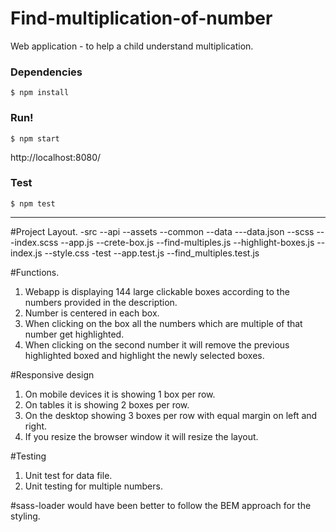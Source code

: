 # Find-multiplication-of-number
Web application - to help a child understand multiplication.

### Dependencies
`$ npm install`

### Run!
`$ npm start`

http://localhost:8080/

### Test
`$ npm test`
 
 --------------------------------------------------
#Project Layout.
-src
--api
--assets
--common
--data
---data.json
--scss
---index.scss
--app.js
--crete-box.js
--find-multiples.js
--highlight-boxes.js
--index.js
--style.css
-test
--app.test.js
--find_multiples.test.js
 
#Functions.
 
1. Webapp is displaying 144 large clickable boxes according to the numbers provided in the description.
2. Number is centered in each box.
3. When clicking on the box all the numbers which are multiple of that number get highlighted.
4. When clicking on the second number it will remove the previous highlighted boxed and highlight the newly selected boxes.
 
#Responsive design
 
1. On mobile devices it is showing 1 box per row.
2. On tables it is showing 2 boxes per row.
3. On the desktop showing 3 boxes per row with equal margin on left and right.
4. If you resize the browser window it will resize the layout.
 
#Testing
 
1. Unit test for data file.
2. Unit testing for multiple numbers.
 
#sass-loader would have been better to follow the BEM approach for the styling.
